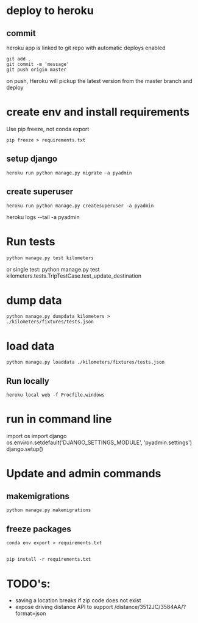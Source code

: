 





# deploy to heroku

## commit
heroku app is linked to git repo with automatic deploys enabled

    git add .
    git commit -m 'message'
    git push origin master

on push, Heroku will pickup the latest version from the master branch and deploy


# create env and install requirements
Use pip freeze, not conda export

    pip freeze > requirements.txt



## setup django

    heroku run python manage.py migrate -a pyadmin


## create superuser
    heroku run python manage.py createsuperuser -a pyadmin


heroku logs --tail -a pyadmin



# Run tests
    python manage.py test kilometers

or single test:
    python manage.py test kilometers.tests.TripTestCase.test_update_destination


# dump data
    python manage.py dumpdata kilometers > ./kilometers/fixtures/tests.json


# load data
    python manage.py loaddata ./kilometers/fixtures/tests.json


## Run locally
    heroku local web -f Procfile.windows


# run in command line

import os
import django
os.environ.setdefault('DJANGO_SETTINGS_MODULE', 'pyadmin.settings')
django.setup()




# Update and admin commands

## makemigrations
    python manage.py makemigrations


## freeze packages
    conda env export > requirements.txt

##
    pip install -r requirements.txt


# TODO's:

- saving a location breaks if zip code does not exist
- expose driving distance API to support /distance/3512JC/3584AA/?format=json


